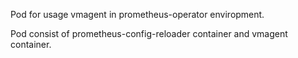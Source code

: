 Pod for usage vmagent in prometheus-operator enviropment. 

Pod consist of prometheus-config-reloader container and vmagent container.
